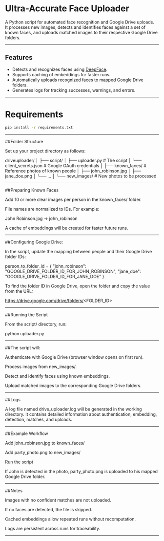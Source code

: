 # Ultra-Accurate Face Uploader

A Python script for automated face recognition and Google Drive uploads.  
It processes new images, detects and identifies faces against a set of known faces, and uploads matched images to their respective Google Drive folders.

---

## Features

- Detects and recognizes faces using [DeepFace](https://github.com/serengil/deepface).
- Supports caching of embeddings for faster runs.
- Automatically uploads recognized faces to mapped Google Drive folders.
- Generates logs for tracking successes, warnings, and errors.

---

# Requirements

```bash
pip install -r requirements.txt
```

--------------------------------------------------------------------------------

##Folder Structure

Set up your project directory as follows:

driveuploader/
│
├── script/
│   ├── uploader.py              # The script
│   └── client_secrets.json      # Google OAuth credentials
│
├── known_faces/                 # Reference photos of known people
│   ├── john_robinson.jpg
│   ├── jane_doe.png
│   └── ...
│
└── new_images/                  # New photos to be processed

--------------------------------------------------------------------------------

##Preparing Known Faces

Add 10 or more clear images per person in the known_faces/ folder.

File names are normalized to IDs. For example:

John Robinson.jpg → john_robinson

A cache of embeddings will be created for faster future runs.

--------------------------------------------------------------------------------

##Configuring Google Drive:

In the script, update the mapping between people and their Google Drive folder IDs:

person_to_folder_id = {
    "john_robinson": "GOOGLE_DRIVE_FOLDER_ID_FOR_JOHN_ROBINSON",
    "jane_doe": "GOOGLE_DRIVE_FOLDER_ID_FOR_JANE_DOE"
}


To find the folder ID in Google Drive, open the folder and copy the value from the URL:

https://drive.google.com/drive/folders/<FOLDER_ID>

--------------------------------------------------------------------------------

##Running the Script

From the script/ directory, run:

python uploader.py

--------------------------------------------------------------------------------

##The script will:

Authenticate with Google Drive (browser window opens on first run).

Process images from new_images/.

Detect and identify faces using known embeddings.

Upload matched images to the corresponding Google Drive folders.

--------------------------------------------------------------------------------

##Logs

A log file named drive_uploader.log will be generated in the working directory.
It contains detailed information about authentication, embedding, detection, matches, and uploads.

--------------------------------------------------------------------------------

##Example Workflow

Add john_robinson.jpg to known_faces/

Add party_photo.png to new_images/

Run the script

If John is detected in the photo, party_photo.png is uploaded to his mapped Google Drive folder.

--------------------------------------------------------------------------------

##Notes

Images with no confident matches are not uploaded.

If no faces are detected, the file is skipped.

Cached embeddings allow repeated runs without recomputation.

Logs are persistent across runs for traceability.

_________________________________________________________________________________
